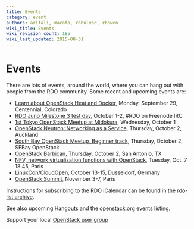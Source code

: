 ```yaml
---
title: Events
category: event
authors: arifali, marafa, rahulvsd, rbowen
wiki_title: Events
wiki_revision_count: 185
wiki_last_updated: 2015-08-31
---
```


# Events

There are lots of events, around the world, where you can hang out with people from the RDO community. Some recent and upcoming events are:

*   [Learn about OpenStack Heat and Docker](http://www.meetup.com/OpenStack-Denver/events/205445542/), Monday, September 29, Centennial, Colorado
*   [RDO Juno Milestone 3 test day](https://openstack.redhat.com/RDO_test_day_Juno_milestone_3), October 1-2, #RDO on Freenode IRC
*   [1st Tokyo OpenStack Meetup at Midokura](http://www.meetup.com/Tokyo-OpenStack-Meetup/events/204771502/), Wednesday, October 1
*   [OpenStack Neutron: Networking as a Service](http://www.meetup.com/New-Zealand-OpenStack-User-Group/events/203803432/), Thursday, October 2, Auckland
*   [South Bay OpenStack Meetup, Beginner track](http://www.meetup.com/openstack/events/150932712/), Thursday, October 2, SFBay OpenStack
*   [OpenStack Barbican](http://www.meetup.com/Alamo-City-Python-Group/events/210157372/), Thursday, October 2, San Antonio, TX
*   [NFV, network virtualization functions with OpenStack](http://openstack.fr/2014/09/25/meetup-11-nfv/), Tuesday, Oct. 7 18.45, Paris
*   [LinuxCon/CloudOpen](http://events.linuxfoundation.org/events/linuxcon-europe), October 13-15, Dusseldorf, Germany
*   [OpenStack Summit](http://openstack.org/summit), November 3-7, Paris

Instructions for subscribing to the RDO iCalendar can be found in the [rdo-list archive](https://www.redhat.com/archives/rdo-list/2014-January/msg00133.html).

See also upcoming [Hangouts](Hangouts) and the [openstack.org events listing](http://www.openstack.org/community/events/).

Support your local [OpenStack user group](https://wiki.openstack.org/wiki/OpenStack_User_Groups)
